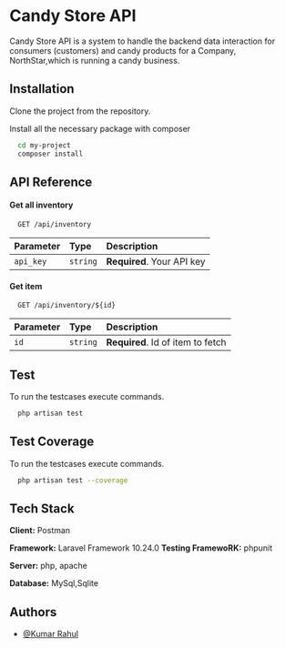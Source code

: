# Candy Store API
Candy Store API is a system to handle the backend data
interaction for consumers (customers) and candy products for a Company, NorthStar,which is running a candy business.


## Installation

Clone the project from the repository.

Install all the necessary package with composer

```bash
  cd my-project
  composer install 
```
    
## API Reference

#### Get all inventory

```http
  GET /api/inventory
```

| Parameter | Type     | Description                |
| :-------- | :------- | :------------------------- |
| `api_key` | `string` | **Required**. Your API key |

#### Get item

```http
  GET /api/inventory/${id}
```

| Parameter | Type     | Description                       |
| :-------- | :------- | :-------------------------------- |
| `id`      | `string` | **Required**. Id of item to fetch | 


## Test
To run the testcases execute commands.

```bash
  php artisan test
```
## Test Coverage
To run the testcases execute commands.

```bash
  php artisan test --coverage
```

## Tech Stack

**Client:** Postman

**Framework:** Laravel Framework 10.24.0
**Testing FramewoRK:** phpunit

**Server:** php, apache

**Database:** MySql,Sqlite


## Authors

- [@Kumar Rahul](https://github.com/geek-kumar)

